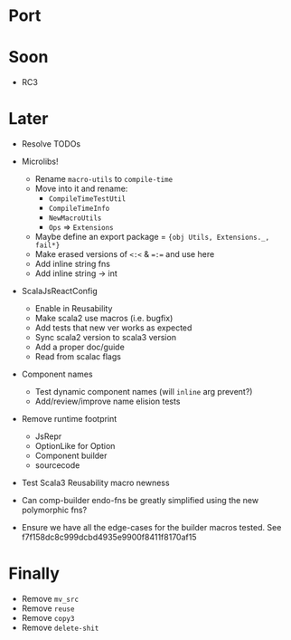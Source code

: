 Port
====



Soon
====

* RC3

Later
=====

* Resolve TODOs

* Microlibs!
  * Rename `macro-utils` to `compile-time`
  * Move into it and rename:
    * `CompileTimeTestUtil`
    * `CompileTimeInfo`
    * `NewMacroUtils`
    * `Ops` => `Extensions`
  * Maybe define an export package = `{obj Utils, Extensions._, fail*}`
  * Make erased versions of `<:<` & `=:=` and use here
  * Add inline string fns
  * Add inline string -> int

* ScalaJsReactConfig
  * Enable in Reusability
  * Make scala2 use macros (i.e. bugfix)
  * Add tests that new ver works as expected
  * Sync scala2 version to scala3 version
  * Add a proper doc/guide
  * Read from scalac flags

* Component names
  * Test dynamic component names (will `inline` arg prevent?)
  * Add/review/improve name elision tests

* Remove runtime footprint
  * JsRepr
  * OptionLike for Option
  * Component builder
  * sourcecode

* Test Scala3 Reusability macro newness

* Can comp-builder endo-fns be greatly simplified using the new polymorphic fns?

* Ensure we have all the edge-cases for the builder macros tested.
  See f7f158dc8c999dcbd4935e9900f8411f8170af15

Finally
=======
* Remove `mv_src`
* Remove `reuse`
* Remove `copy3`
* Remove `delete-shit`
